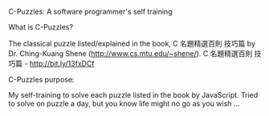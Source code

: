 C-Puzzles: A software programmer's self training 

What is C-Puzzles?

The classical puzzle listed/explained in the book, C 名題精選百則 技巧篇 by Dr. Ching-Kuang Shene (http://www.cs.mtu.edu/~shene/). 
C 名題精選百則 技巧篇 - http://bit.ly/13fxDCf

C-Puzzles purpose: 

My self-training to solve each puzzle listed in the book by JavaScript. Tried to solve on puzzle a day, but you know life might no go as you wish ... 
